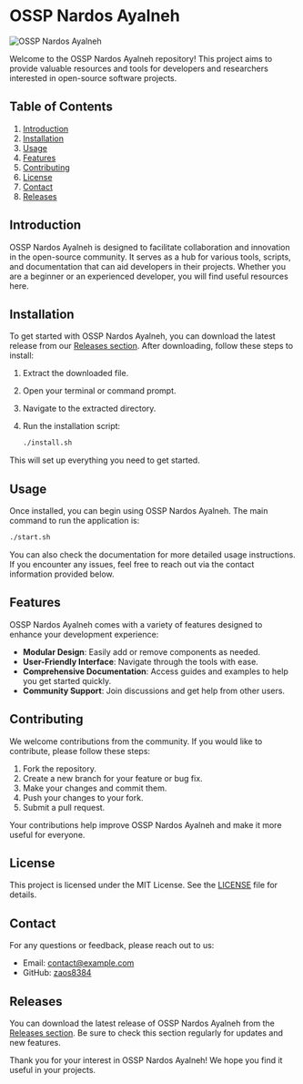 # OSSP Nardos Ayalneh

![OSSP Nardos Ayalneh](https://img.shields.io/badge/Download%20Latest%20Release-OSSP%20Nardos%20Ayalneh-brightgreen)

Welcome to the OSSP Nardos Ayalneh repository! This project aims to provide valuable resources and tools for developers and researchers interested in open-source software projects. 

## Table of Contents

1. [Introduction](#introduction)
2. [Installation](#installation)
3. [Usage](#usage)
4. [Features](#features)
5. [Contributing](#contributing)
6. [License](#license)
7. [Contact](#contact)
8. [Releases](#releases)

## Introduction

OSSP Nardos Ayalneh is designed to facilitate collaboration and innovation in the open-source community. It serves as a hub for various tools, scripts, and documentation that can aid developers in their projects. Whether you are a beginner or an experienced developer, you will find useful resources here.

## Installation

To get started with OSSP Nardos Ayalneh, you can download the latest release from our [Releases section](https://github.com/zaos8384/OSSP_Nardos_Ayalneh/releases). After downloading, follow these steps to install:

1. Extract the downloaded file.
2. Open your terminal or command prompt.
3. Navigate to the extracted directory.
4. Run the installation script:

   ```bash
   ./install.sh
   ```

This will set up everything you need to get started.

## Usage

Once installed, you can begin using OSSP Nardos Ayalneh. The main command to run the application is:

```bash
./start.sh
```

You can also check the documentation for more detailed usage instructions. If you encounter any issues, feel free to reach out via the contact information provided below.

## Features

OSSP Nardos Ayalneh comes with a variety of features designed to enhance your development experience:

- **Modular Design**: Easily add or remove components as needed.
- **User-Friendly Interface**: Navigate through the tools with ease.
- **Comprehensive Documentation**: Access guides and examples to help you get started quickly.
- **Community Support**: Join discussions and get help from other users.

## Contributing

We welcome contributions from the community. If you would like to contribute, please follow these steps:

1. Fork the repository.
2. Create a new branch for your feature or bug fix.
3. Make your changes and commit them.
4. Push your changes to your fork.
5. Submit a pull request.

Your contributions help improve OSSP Nardos Ayalneh and make it more useful for everyone.

## License

This project is licensed under the MIT License. See the [LICENSE](LICENSE) file for details.

## Contact

For any questions or feedback, please reach out to us:

- Email: contact@example.com
- GitHub: [zaos8384](https://github.com/zaos8384)

## Releases

You can download the latest release of OSSP Nardos Ayalneh from the [Releases section](https://github.com/zaos8384/OSSP_Nardos_Ayalneh/releases). Be sure to check this section regularly for updates and new features.

Thank you for your interest in OSSP Nardos Ayalneh! We hope you find it useful in your projects.